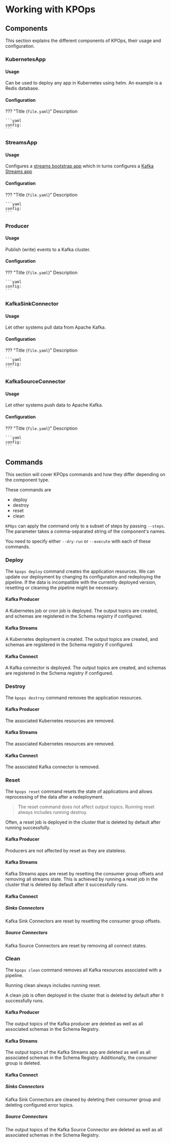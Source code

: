# Working with KPOps

## Components

This section explains the different components of KPOps, their usage and configuration.

### KubernetesApp

#### Usage

Can be used to deploy any app in Kubernetes using helm. An example is a Redis database.

#### Configuration

??? "Title (`file.yaml`)"
    Description

    ```yaml
    config:
    ```

### StreamsApp

#### Usage

Configures a [streams bootstrap app](https://github.com/bakdata/streams-bootstrap) which in turns configures a [Kafka Streams app](https://kafka.apache.org/documentation/streams/)

#### Configuration

??? "Title (`file.yaml`)"
    Description

    ```yaml
    config:
    ```

### Producer

#### Usage

Publish (write) events to a Kafka cluster.

#### Configuration

??? "Title (`file.yaml`)"
    Description

    ```yaml
    config:
    ```

### KafkaSinkConnector

#### Usage

Let other systems pull data from Apache Kafka.

#### Configuration

??? "Title (`file.yaml`)"
    Description

    ```yaml
    config:
    ```

### KafkaSourceConnector

#### Usage

Let other systems push data to Apache Kafka.

#### Configuration

??? "Title (`file.yaml`)"
    Description

    ```yaml
    config:
    ```

## Commands

This section will cover KPOps commands and how they differ depending on the component type.

These commands are
- deploy
- destroy
- reset
- clean

`KPOps` can apply the command only to a subset of steps by passing `--steps`.
The parameter takes a comma-separated string of the component's names.

You need to specify either `--dry-run` or `--execute` with each of these commands.

### Deploy

The `kpops deploy` command creates the application resources.
We can update our deployment by changing its configuration and redeploying the pipeline.
If the data is incompatible with the currently deployed version, resetting or cleaning the pipeline might be necessary.

#### Kafka Producer

A Kubernetes job or cron job is deployed.
The output topics are created, and schemas are registered in the Schema registry if configured.

#### Kafka Streams

A Kubernetes deployment is created.
The output topics are created, and schemas are registered in the Schema registry if configured.

#### Kafka Connect

A Kafka connector is deployed.
The output topics are created, and schemas are registered in the Schema registry if configured.

### Destroy

The `kpops destroy` command removes the application resources.

#### Kafka Producer

The associated Kubernetes resources are removed.

#### Kafka Streams

The associated Kubernetes resources are removed.

#### Kafka Connect

The associated Kafka connector is removed.

### Reset

The `kpops reset` command resets the state of applications and allows reprocessing of the data after a redeployment.

> The reset command does not affect output topics.
Running reset always includes running destroy.

Often, a reset job is deployed in the cluster that is deleted by default after running successfully.

#### Kafka Producer

Producers are not affected by reset as they are stateless.

#### Kafka Streams

Kafka Streams apps are reset by resetting the consumer group offsets and removing all streams state.
This is achieved by running a reset job in the cluster that is deleted by default after it successfully runs.

#### Kafka Connect

##### Sinks Connectors

Kafka Sink Connectors are reset by resetting the consumer group offsets.

##### Source Connectors

Kafka Source Connectors are reset by removing all connect states.

### Clean

The `kpops clean` command removes all Kafka resources associated with a pipeline.

Running clean always includes running reset.

A clean job is often deployed in the cluster that is deleted by default after it successfully runs.

#### Kafka Producer

The output topics of the Kafka producer are deleted as well as all associated schemas in the Schema Registry.

#### Kafka Streams

The output topics of the Kafka Streams app are deleted as well as all associated schemas in the Schema Registry.
Additionally, the consumer group is deleted.

#### Kafka Connect

##### Sinks Connectors

Kafka Sink Connectors are cleaned by deleting their consumer group and deleting configured error topics.

##### Source Connectors

The output topics of the Kafka Source Connector are deleted as well as all associated schemas in the Schema Registry.

